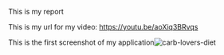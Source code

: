 This is my report

This is my url for my video: https://youtu.be/aoXiq3BRvqs

This is the first screenshot of my application![carb-lovers-diet](https://github.com/user-attachments/assets/6f5254ca-d302-465e-92a3-83e7b019ed70)
